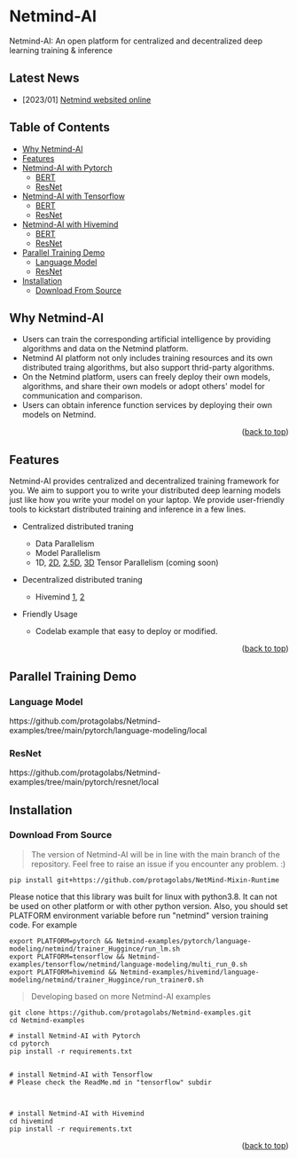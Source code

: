 # Netmind-AI
<div id="top" align="left">
   Netmind-AI: An open platform for centralized and decentralized deep learning training & inference
</div>

## Latest News
* [2023/01] [Netmind websited online](https://private-web.protago-dev.com/#/home)

## Table of Contents
<ul>
 <li><a href="#Why-Netmind-AI">Why Netmind-AI</a> </li>
 <li><a href="#Features">Features</a> </li>
  <li>
    <a href="#Netmind-AI with Pytorch">Netmind-AI with Pytorch</a>
    <ul>
      <li><a href="#BERT">BERT</a></li>
      <li><a href="#ResNet">ResNet</a></li>
    </ul>
  </li>
  <li>
    <a href="#Netmind-AI with Tensorflow">Netmind-AI with Tensorflow</a>
    <ul>
      <li><a href="#BERT">BERT</a></li>
      <li><a href="#ResNet">ResNet</a></li>
    </ul>
  </li>
  <li>
    <a href="#Netmind-AI with Hivemind">Netmind-AI with Hivemind</a>
    <ul>
      <li><a href="#BERT">BERT</a></li>
      <li><a href="#ResNet">ResNet</a></li>
    </ul>
  </li>
  <li>
    <a href="#Parallel-Training-Demo">Parallel Training Demo</a> 
    <ul>
    <li><a href="#Language-Model">Language Model</a></li>
    </ul>
    <ul>
    <li><a href="#ResNet">ResNet</a></li>
    </ul>
  </li>
  <li>
    <a href="#Installation">Installation</a> 
    <ul>
    <li><a href="#Download-From-Source">Download From Source</a></li>
    </ul>
  </li>
</ul>

## Why Netmind-AI
<div align="left">

   * Users can train the corresponding artificial intelligence by providing algorithms and data on the Netmind platform.
   * Netmind AI platform not only includes training resources and its own distributed traing algorithms, but also support thrid-party algorithms.
   * On the Netmind platform, users can freely deploy their own models, algorithms, and share their own models or adopt others' model for communication  and comparison.
   * Users can obtain inference function services by deploying their own models on Netmind.
</div>

<p align="right">(<a href="#top">back to top</a>)</p>

## Features

Netmind-AI provides centralized and decentralized training framework for you. We aim to support you to write your
distributed deep learning models just like how you write your model on your laptop. We provide user-friendly tools to kickstart
distributed training and inference in a few lines.

- Centralized distributed traning
  - Data Parallelism
  - Model Parallelism
  - 1D, [2D](https://arxiv.org/abs/2104.05343), [2.5D](https://arxiv.org/abs/2105.14500), [3D](https://arxiv.org/abs/2105.14450) Tensor Parallelism (coming soon)
 

- Decentralized distributed traning
  - Hivemind [1](https://arxiv.org/abs/2002.04013), [2](https://arxiv.org/abs/2103.03239)

- Friendly Usage
  - Codelab example that easy to deploy or modified.

<p align="right">(<a href="#top">back to top</a>)</p>

## Parallel Training Demo

### Language Model
<p align="left">
https://github.com/protagolabs/Netmind-examples/tree/main/pytorch/language-modeling/local
</p>


### ResNet

<p align="left">
https://github.com/protagolabs/Netmind-examples/tree/main/pytorch/resnet/local
</p>


## Installation

### Download From Source

> The version of Netmind-AI will be in line with the main branch of the repository. Feel free to raise an issue if you encounter any problem. :)
```shell
pip install git+https://github.com/protagolabs/NetMind-Mixin-Runtime
```
Please notice that this library was built for linux with python3.8. It can not be used on other platform or with other python version.
Also, you should set PLATFORM environment variable before run "netmind" version training code.
For example
```shell
export PLATFORM=pytorch && Netmind-examples/pytorch/language-modeling/netmind/trainer_Huggince/run_lm.sh
export PLATFORM=tensorflow && Netmind-examples/tensorflow/netmind/language-modeling/multi_run_0.sh
export PLATFORM=hivemind && Netmind-examples/hivemind/language-modeling/netmind/trainer_Huggince/run_trainer0.sh
```


> Developing based on more Netmind-AI examples
```shell
git clone https://github.com/protagolabs/Netmind-examples.git
cd Netmind-examples

# install Netmind-AI with Pytorch
cd pytorch
pip install -r requirements.txt


# install Netmind-AI with Tensorflow
# Please check the ReadMe.md in "tensorflow" subdir



# install Netmind-AI with Hivemind
cd hivemind
pip install -r requirements.txt
```


<p align="right">(<a href="#top">back to top</a>)</p>

<!-- ## Use Docker

### Pull from DockerHub

You can directly pull the docker image from our [DockerHub page](https://hub.docker.com). The image is automatically uploaded upon release.


### Build On Your Own

Run the following command to build a docker image from Dockerfile provided.

> Building Colossal-AI from scratch requires GPU support, you need to use Nvidia Docker Runtime as the default when doing `docker build`. More details can be found [here](https://stackoverflow.com/questions/59691207/docker-build-with-nvidia-runtime). -->
<!-- > We recommend you install Colossal-AI from our [project page](https://www.colossalai.org) directly.


```bash
cd ColossalAI
docker build -t colossalai ./docker
```

Run the following command to start the docker container in interactive mode.

```bash
docker run -ti --gpus all --rm --ipc=host colossalai bash
``` -->

<!-- <p align="right">(<a href="#top">back to top</a>)</p> -->

<!-- ## Community -->



<!-- ## Contributing -->


